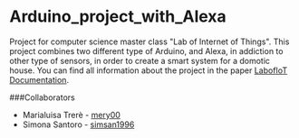# Arduino_project_with_Alexa
Project for computer science master class "Lab of Internet of Things". This project combines two different type of Arduino, and Alexa, in addiction to other type of sensors, in order to create a smart system for a domotic house.
You can find all information about the project in the paper [LabofIoT Documentation]().

###Collaborators
- Marialuisa Trerè - [mery00](https://github.com/mery00)
- Simona Santoro - [simsan1996](https://github.com/simsan1996)
